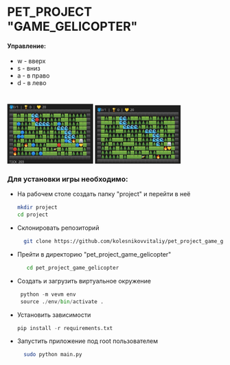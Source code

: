 # PET_PROJECT "GAME_GELICOPTER"

#### Управление:
* w - вверх
* s - вниз
* a - в право
* d - в лево
#
<tr>
<td>
<img src="https://github.com/kolesnikovvitaliy/pet_project_game_gelicopter/blob/main/img/scrin_1.png" width="200"/>
</td>
<td>
<img src="https://github.com/kolesnikovvitaliy/pet_project_game_gelicopter/blob/main/img/scrin_3.png" width="200"/>
</td>
</tr>


### Для установки игры необходимо:

* На рабочем столе создать папку "project" и перейти в неё
     ```bash
     mkdir project
     cd project
     ```  
* Склонировать репозиторий
   ```bash
     git clone https://github.com/kolesnikovvitaliy/pet_project_game_gelicopter.git
     ``` 
* Прейти в директорию "pet_project_game_gelicopter"
  ```bash
     cd pet_project_game_gelicopter
     ```  
* Создать и загрузить виртуальное окружение
    ```python
     python -m vevm env
     source ./env/bin/activate .
     ``` 
* Установить зависимости
    ```python
    pip install -r requirements.txt
     ``` 
* Запустить приложение под root пользователем
   ```bash
     sudo python main.py
     ``` 
#
